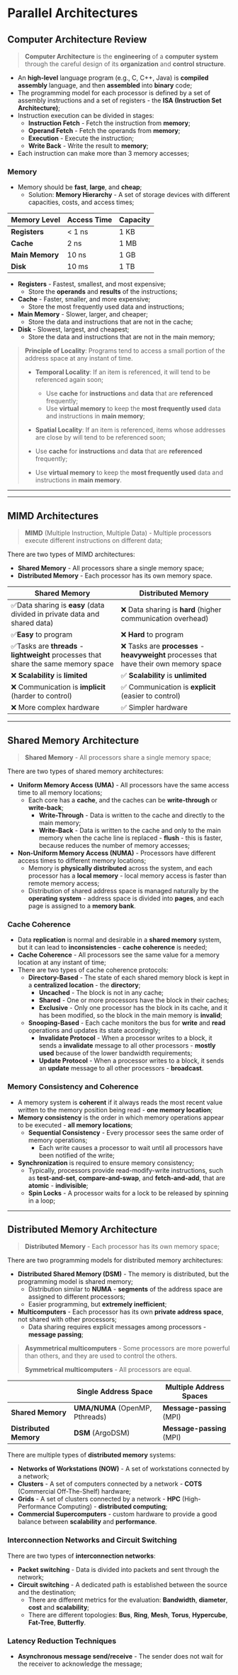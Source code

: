 # Parallel Architectures

## Computer Architecture Review

> **Computer Architecture** is the **engineering** of a **computer system** through the careful design of its **organization** and **control structure**.

* An **high-level** language program (e.g., C, C++, Java) is **compiled** **assembly** language, and then **assembled** into **binary** code;
* The programming model for each processor is defined by a set of assembly instructions and a set of registers - the **ISA (Instruction Set Architecture)**;
* Instruction execution can be divided in stages:
  * **Instruction Fetch** - Fetch the instruction from **memory**;
  * **Operand Fetch** - Fetch the operands from **memory**;
  * **Execution** - Execute the instruction;
  * **Write Back** - Write the result to **memory**;
* Each instruction can make more than 3 memory accesses;

### Memory

* Memory should be **fast**, **large**, and **cheap**;
  * Solution: **Memory Hierarchy** - A set of storage devices with different capacities, costs, and access times;

| Memory Level    | Access Time | Capacity |
| --------------- | ----------- | -------- | 
| **Registers**   | < 1 ns      | 1 KB     | 
| **Cache**       | 2 ns        | 1 MB     |
| **Main Memory** | 10 ns       | 1 GB     |
| **Disk**        | 10 ms       | 1 TB     | 

* **Registers** - Fastest, smallest, and most expensive;
  * Store the **operands** and **results** of the instructions;
* **Cache** - Faster, smaller, and more expensive;
  * Store the most frequently used data and instructions;
* **Main Memory** - Slower, larger, and cheaper;
  * Store the data and instructions that are not in the cache;
* **Disk** - Slowest, largest, and cheapest;
  * Store the data and instructions that are not in the main memory;

> **Principle of Locality**: Programs tend to access a small portion of the address space at any instant of time.
>
> * **Temporal Locality**: If an item is referenced, it will tend to be referenced again soon;
>   * Use **cache** for **instructions** and **data** that are **referenced** frequently;
>   * Use **virtual memory** to keep the **most frequently used** data and instructions in **main memory**; 
>
> * **Spatial Locality**: If an item is referenced, items whose addresses are close by will tend to be referenced soon;
>  * Use **cache** for **instructions** and **data** that are **referenced** frequently;
> * Use **virtual memory** to keep the **most frequently used** data and instructions in **main memory**.

---
---

## MIMD Architectures

> **MIMD** (Multiple Instruction, Multiple Data) - Multiple processors execute different instructions on different data;

There are two types of MIMD architectures:

* **Shared Memory** - All processors share a single memory space;
* **Distributed Memory** - Each processor has its own memory space.

| Shared Memory                                                                       | Distributed Memory                                                                     |
| ----------------------------------------------------------------------------------- | -------------------------------------------------------------------------------------- |
| ✅Data sharing is **easy** (data divided in private data and shared data)            | ❌ Data sharing is **hard** (higher communication overhead)                             |
| ✅**Easy** to program                                                                | ❌ **Hard** to program                                                                  |
| ✅Tasks are **threads** - **lightweight** processes that share the same memory space | ❌ Tasks are **processes** - **heavyweight** processes that have their own memory space |
| ❌ **Scalability** is **limited**                                                    | ✅ **Scalability** is **unlimited**                                                     |
| ❌ Communication is **implicit** (harder to control)                                 | ✅ Communication is **explicit** (easier to control)                                    |
| ❌ More complex hardware                                                             | ✅ Simpler hardware                                                                     |

---

## Shared Memory Architecture

> **Shared Memory** - All processors share a single memory space;

There are two types of shared memory architectures:

* **Uniform Memory Access (UMA)** - All processors have the same access time to all memory locations;
  * Each core has a **cache**, and the caches can be **write-through** or **write-back**;
    * **Write-Through** - Data is written to the cache and directly to the main memory;
    * **Write-Back** - Data is written to the cache and only to the main memory when the cache line is replaced - **flush** - this is faster, because reduces the number of memory accesses;
* **Non-Uniform Memory Access (NUMA)** - Processors have different access times to different memory locations;
  * Memory is **physically distributed** across the system, and each processor has a **local memory** - local memory access is faster than remote memory access;
  * Distribution of shared address space is managed naturally by the **operating system** - address space is divided into **pages**, and each page is assigned to a **memory bank**.

### Cache Coherence

* Data **replication** is normal and desirable in a **shared memory** system, but it can lead to **inconsistencies** - **cache coherence** is needed;
* **Cache Coherence** - All processors see the same value for a memory location at any instant of time;
* There are two types of cache coherence protocols:
  * **Directory-Based** - The state of each shared memory block is kept in a **centralized location** - the **directory**;
    * **Uncached** - The block is not in any cache;
    * **Shared** - One or more processors have the block in their caches;
    * **Exclusive** - Only one processor has the block in its cache, and it has been modified, so the block in the main memory is **invalid**;
  * **Snooping-Based** - Each cache monitors the bus for **write** and **read** operations and updates its state accordingly;
    * **Invalidate Protocol** - When a processor writes to a block, it sends a **invalidate** message to all other processors - **mostly used** because of the lower bandwidth requirements;
    * **Update Protocol** - When a processor writes to a block, it sends an **update** message to all other processors - **broadcast**.

### Memory Consistency and Coherence

* A memory system is **coherent** if it always reads the most recent value written to the memory position being read - **one memory location**;
* **Memory consistency** is the order in which memory operations appear to be executed - **all memory locations**;
  * **Sequential Consistency** - Every processor sees the same order of memory operations;
    * Each write causes a processor to wait until all processors have been notified of the write;
* **Synchronization** is required to ensure memory consistency;
  * Typically, processors provide read-modify-write instructions, such as **test-and-set**, **compare-and-swap**, and **fetch-and-add**, that are **atomic** - **indivisible**;
  * **Spin Locks** - A processor waits for a lock to be released by spinning in a loop;

---

## Distributed Memory Architecture

> **Distributed Memory** - Each processor has its own memory space;

There are two programming models for distributed memory architectures:

* **Distributed Shared Memory (DSM)** - The memory is distributed, but the programming model is shared memory;
  * Distribution similar to **NUMA** - **segments** of the address space are assigned to different processors;
  * Easier programming, but **extremely inefficient**;
* **Multicomputers** - Each processor has its own **private address space**, not shared with other processors;
  * Data sharing requires explicit messages among processors - **message passing**;

> **Asymmetrical multicomputers** - Some processors are more powerful than others, and they are used to control the others.
>
> **Symmetrical multicomputers** - All processors are equal.

|                        | Single Address Space            | Multiple Address Spaces   |
| ---------------------- | ------------------------------- | ------------------------- |
| **Shared Memory**      | **UMA/NUMA** (OpenMP, Pthreads) | **Message-passing** (MPI) |
| **Distributed Memory** | **DSM** (ArgoDSM)               | **Message-passing** (MPI) |

There are multiple types of **distributed memory** systems:

* **Networks of Workstations (NOW)** - A set of workstations connected by a network;
* **Clusters** - A set of computers connected by a network - **COTS** (Commercial Off-The-Shelf) hardware;
* **Grids** - A set of clusters connected by a network - **HPC** (High-Performance Computing) - **distributed computing**;
* **Commercial Supercomputers** - custom hardware to provide a good balance between **scalability** and **performance**.

### Interconnection Networks and Circuit Switching

There are two types of **interconnection networks**:

* **Packet switching** - Data is divided into packets and sent through the network;
* **Circuit switching** - A dedicated path is established between the source and the destination; 
  * There are different metrics for the evaluation: **Bandwidth**, **diameter**, **cost** and **scalability**;
  * There are different topologies: **Bus**, **Ring**, **Mesh**, **Torus**, **Hypercube**, **Fat-Tree**, **Butterfly**.

### Latency Reduction Techniques

* **Asynchronous message send/receive** - The sender does not wait for the receiver to acknowledge the message;
